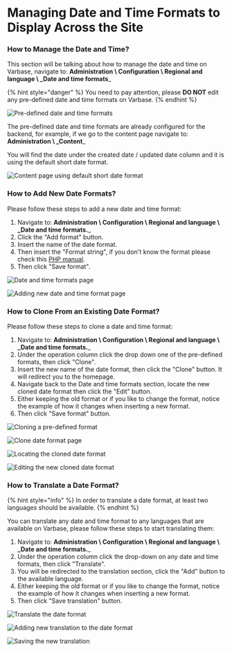 # Managing Date and Time Formats to Display Across the Site

### How to Manage the Date and Time?

This section will be talking about how to manage the date and time on Varbase, navigate to: **Administration \ Configuration \ Regional and language \ \_Date and time formats**\_

{% hint style="danger" %}
You need to pay attention, please **DO NOT** edit any pre-defined date and time formats on Varbase.
{% endhint %}

![Pre-defined date and time formats](<../../drupal-platform-docs/.gitbook/assets/image (20).png>)

The pre-defined date and time formats are already configured for the backend, for example, if we go to the content page navigate to: **Administration \ \_Content**\_

You will find the date under the created date / updated date column and it is using the default short date format.

![Content page using default short date format](<../../drupal-platform-docs/.gitbook/assets/image (21).png>)

### How to Add New Date Formats?

Please follow these steps to add a new date and time format:

1. Navigate to: **Administration \ Configuration \ Regional and language \ \_Date and time formats.**\_
2. Click the "Add format" button.
3. Insert the name of the date format.
4. Then insert the "Format string", if you don't know the format please check this [PHP manual](https://www.php.net/manual/en/function.date.php).
5. Then click "Save format".

![Date and time formats page](<../../drupal-platform-docs/.gitbook/assets/image (22).png>)

![Adding new date and time format page](<../../drupal-platform-docs/.gitbook/assets/image (23).png>)

### **How to Clone From an Existing Date Format?**

Please follow these steps to clone a date and time format:

1. Navigate to: **Administration \ Configuration \ Regional and language \ \_Date and time formats.**\_
2. Under the operation column click the drop down one of the pre-defined formats, then click "Clone".
3. Insert the new name of the date format, then click the "Clone" button. It will redirect you to the homepage.
4. Navigate back to the Date and time formats section, locate the new cloned date format then click the "Edit" button.
5. Either keeping the old format or if you like to change the format, notice the example of how it changes when inserting a new format.
6. Then click "Save format" button.

![Cloning a pre-defined format](<../../drupal-platform-docs/.gitbook/assets/image (24).png>)

![Clone date format page](<../../drupal-platform-docs/.gitbook/assets/image (25).png>)

![Locating the cloned date format](<../../drupal-platform-docs/.gitbook/assets/image (26).png>)

![Editing the new cloned date format](<../../drupal-platform-docs/.gitbook/assets/image (28).png>)

### How to Translate a Date Format?

{% hint style="info" %}
In order to translate a date format, at least two languages should be available.
{% endhint %}

You can translate any date and time format to any languages that are available on Varbase, please follow these steps to start translating them:

1. Navigate to: **Administration \ Configuration \ Regional and language \ \_Date and time formats.**\_
2. Under the operation column click the drop-down on any date and time formats, then click "Translate".
3. You will be redirected to the translation section, click the "Add" button to the available language.
4. Either keeping the old format or if you like to change the format, notice the example of how it changes when inserting a new format.
5. Then click "Save translation" button.

![Translate the date format](<../../drupal-platform-docs/.gitbook/assets/image (29).png>)

![Adding new translation to the date format](<../../drupal-platform-docs/.gitbook/assets/image (30).png>)

![Saving the new translation](<../../drupal-platform-docs/.gitbook/assets/image (31).png>)
